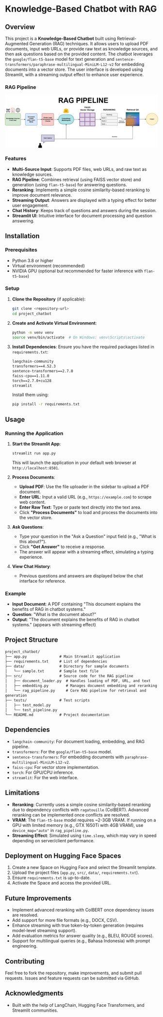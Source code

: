 # Knowledge-Based Chatbot with RAG

## Overview
This project is a **Knowledge-Based Chatbot** built using Retrieval-Augmented Generation (RAG) techniques. It allows users to upload PDF documents, input web URLs, or provide raw text as knowledge sources, and then ask questions based on the provided content. The chatbot leverages the `google/flan-t5-base` model for text generation and `sentence-transformers/paraphrase-multilingual-MiniLM-L12-v2` for embedding documents into a vector store. The user interface is developed using Streamlit, with a streaming output effect to enhance user experience.

### RAG Pipeline

![alt text](image.png)


### Features
- **Multi-Source Input**: Supports PDF files, web URLs, and raw text as knowledge sources.
- **RAG Pipeline**: Combines retrieval (using FAISS vector store) and generation (using `flan-t5-base`) for answering questions.
- **Reranking**: Implements a simple cosine similarity-based reranking to improve document relevance.
- **Streaming Output**: Answers are displayed with a typing effect for better user engagement.
- **Chat History**: Keeps track of questions and answers during the session.
- **Streamlit UI**: Intuitive interface for document processing and question answering.

## Installation

### Prerequisites
- Python 3.8 or higher
- Virtual environment (recommended)
- NVIDIA GPU (optional but recommended for faster inference with `flan-t5-base`)

### Setup
1. **Clone the Repository** (if applicable):
   ```bash
   git clone <repository-url>
   cd project_chatbot
   ```

2. **Create and Activate Virtual Environment**:
   ```bash
   python -m venv venv
   source venv/bin/activate  # On Windows: venv\Scripts\activate
   ```

3. **Install Dependencies**:
   Ensure you have the required packages listed in `requirements.txt`:
   ```
   langchain-community
   transformers==4.52.3
   sentence-transformers==2.7.0
   faiss-cpu==1.11.0
   torch==2.7.0+cu128
   streamlit
   ```
   
   Install them using:
   ```bash
   pip install -r requirements.txt
   ```

## Usage

### Running the Application
1. **Start the Streamlit App**:
   ```bash
   streamlit run app.py
   ```
   This will launch the application in your default web browser at `http://localhost:8501`.

2. **Process Documents**:
   - **Upload PDF**: Use the file uploader in the sidebar to upload a PDF document.
   - **Enter URL**: Input a valid URL (e.g., `https://example.com`) to scrape web content.
   - **Enter Raw Text**: Type or paste text directly into the text area.
   - Click **"Process Documents"** to load and process the documents into the vector store.

3. **Ask Questions**:
   - Type your question in the "Ask a Question" input field (e.g., "What is this about?").
   - Click **"Get Answer"** to receive a response.
   - The answer will appear with a streaming effect, simulating a typing experience.

4. **View Chat History**:
   - Previous questions and answers are displayed below the chat interface for reference.

### Example
- **Input Document**: A PDF containing "This document explains the benefits of RAG in chatbot systems."
- **Question**: "What is the document about?"
- **Output**: "The document explains the benefits of RAG in chatbot systems." (appears with streaming effect)

## Project Structure
```
project_chatbot/
├── app.py               # Main Streamlit application
├── requirements.txt     # List of dependencies
├── data/                # Directory for sample documents
│   └── sample.txt       # Sample text file
├── src/                 # Source code for the RAG pipeline
│   ├── document_loader.py  # Handles loading of PDF, URL, and text
│   ├── embedding.py        # Manages document embedding and reranking
│   └── rag_pipeline.py     # Core RAG pipeline for retrieval and generation
├── tests/               # Test scripts
│   ├── test_model.py
│   └── test_pipeline.py
└── README.md            # Project documentation
```

## Dependencies
- `langchain-community`: For document loading, embedding, and RAG pipeline.
- `transformers`: For the `google/flan-t5-base` model.
- `sentence-transformers`: For embedding documents with `paraphrase-multilingual-MiniLM-L12-v2`.
- `faiss-cpu`: For vector store implementation.
- `torch`: For GPU/CPU inference.
- `streamlit`: For the web interface.

## Limitations
- **Reranking**: Currently uses a simple cosine similarity-based reranking due to dependency conflicts with `ragatouille` (ColBERT). Advanced reranking can be implemented once conflicts are resolved.
- **VRAM**: The `flan-t5-base` model requires ~2-3GB VRAM. If running on a GPU with limited memory (e.g., GTX 1650Ti with 4GB VRAM), use `device_map="auto"` in `rag_pipeline.py`.
- **Streaming Effect**: Simulated using `time.sleep`, which may vary in speed depending on server/client performance.

## Deployment on Hugging Face Spaces
1. Create a new Space on Hugging Face and select the Streamlit template.
2. Upload the project files (`app.py`, `src/`, `data/`, `requirements.txt`).
3. Ensure `requirements.txt` is up-to-date.
4. Activate the Space and access the provided URL.

## Future Improvements
- Implement advanced reranking with ColBERT once dependency issues are resolved.
- Add support for more file formats (e.g., DOCX, CSV).
- Enhance streaming with true token-by-token generation (requires model-level streaming support).
- Add evaluation metrics for answer quality (e.g., BLEU, ROUGE scores).
- Support for multilingual queries (e.g., Bahasa Indonesia) with prompt engineering.

## Contributing
Feel free to fork the repository, make improvements, and submit pull requests. Issues and feature requests can be submitted via GitHub.


## Acknowledgments
- Built with the help of LangChain, Hugging Face Transformers, and Streamlit communities.